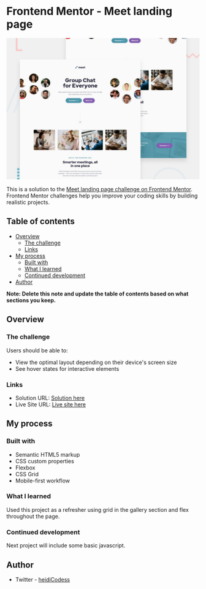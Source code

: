 # Frontend Mentor - Meet landing page

![Design preview for the Meet landing page coding challenge](./preview.jpg)

This is a solution to the [Meet landing page challenge on Frontend Mentor](https://www.frontendmentor.io/solutions/meet-landing-page-mGb7W67hDT). Frontend Mentor challenges help you improve your coding skills by building realistic projects.

## Table of contents

- [Overview](#overview)
  - [The challenge](#the-challenge)
  - [Links](#links)
- [My process](#my-process)
  - [Built with](#built-with)
  - [What I learned](#what-i-learned)
  - [Continued development](#continued-development)
- [Author](#author)

**Note: Delete this note and update the table of contents based on what sections you keep.**

## Overview

### The challenge

Users should be able to:

- View the optimal layout depending on their device's screen size
- See hover states for interactive elements

### Links

- Solution URL: [Solution here](https://github.com/heidibonilla/HB-Projects-2023/tree/master/meet-landing-page)
- Live Site URL: [Live site here](https://hb-meet-landing-page.netlify.app/)

## My process

### Built with

- Semantic HTML5 markup
- CSS custom properties
- Flexbox
- CSS Grid
- Mobile-first workflow

### What I learned

Used this project as a refresher using grid in the gallery section and flex throughout the page.

### Continued development

Next project will include some basic javascript.

## Author

- Twitter - [heidiCodess](https://twitter.com/heidiCodess)
